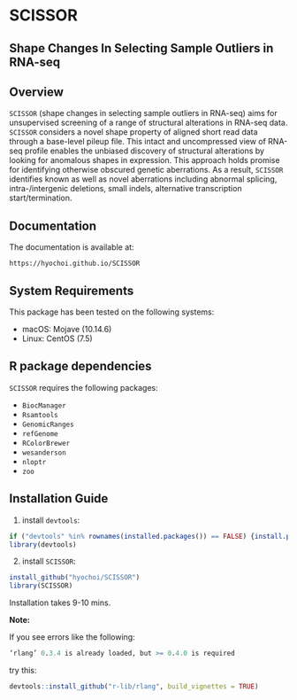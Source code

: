 
# SCISSOR

## Shape Changes In Selecting Sample Outliers in RNA-seq

## Overview

`SCISSOR` (shape changes in selecting sample outliers in RNA-seq) aims for unsupervised screening of a range of structural alterations in RNA-seq data. `SCISSOR` considers a novel shape property of aligned short read data through a base-level pileup file. This intact and uncompressed view of RNA-seq profile enables the unbiased discovery of structural alterations by looking for anomalous shapes in expression. This approach holds promise for identifying otherwise obscured genetic aberrations. As a result, `SCISSOR` identifies known as well as novel aberrations including abnormal splicing, intra-/intergenic deletions, small indels, alternative transcription start/termination. 

## Documentation

The documentation is available at:
```
https://hyochoi.github.io/SCISSOR
```

## System Requirements

This package has been tested on the following systems:

* macOS: Mojave (10.14.6)  
* Linux: CentOS (7.5)

## R package dependencies

`SCISSOR` requires the following packages:

* `BiocManager`
* `Rsamtools`   
* `GenomicRanges`  
* `refGenome`   
* `RColorBrewer`   
* `wesanderson`   
* `nloptr`  
* `zoo`


## Installation Guide

1. install `devtools`:

```r
if ("devtools" %in% rownames(installed.packages()) == FALSE) {install.packages("devtools")}
library(devtools)
```

2. install `SCISSOR`:

```r
install_github("hyochoi/SCISSOR")
library(SCISSOR)
```

Installation takes 9-10 mins. 

**Note:**  

If you see errors like the following: 
```r
‘rlang’ 0.3.4 is already loaded, but >= 0.4.0 is required
```
try this:
```r
devtools::install_github("r-lib/rlang", build_vignettes = TRUE)
```




